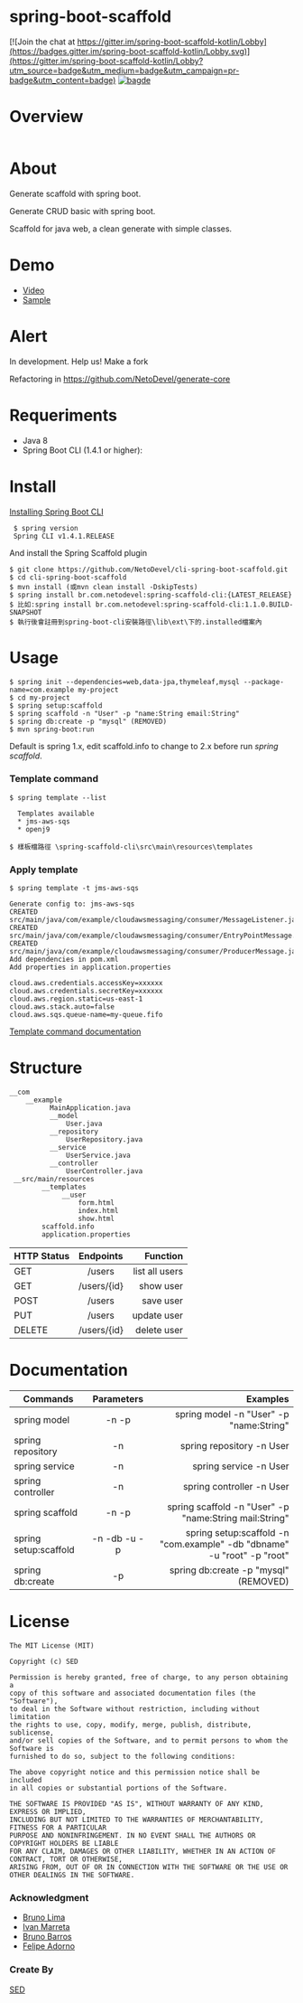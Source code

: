 
# spring-boot-scaffold

[![Join the chat at https://gitter.im/spring-boot-scaffold-kotlin/Lobby](https://badges.gitter.im/spring-boot-scaffold-kotlin/Lobby.svg)](https://gitter.im/spring-boot-scaffold-kotlin/Lobby?utm_source=badge&utm_medium=badge&utm_campaign=pr-badge&utm_content=badge)
 [![bagde](https://codeship.com/projects/e4a1d8b0-8b71-0134-1c87-26c6b97868f1/status?branch=master)](https://codeship.com/projects/184622)

# Overview
<p align="center">
  <img src="etc/spring-scaffold.png" alt="" />
</p>

# About
Generate scaffold with spring boot.

Generate CRUD basic with spring boot.

Scaffold for java web, a clean generate with simple classes.

# Demo 
  * [Video](https://www.youtube.com/watch?v=i6a2RudkELw&t=1s)
  * [Sample](https://github.com/NetoDevel/cli-spring-boot-scaffold/tree/master/sample)
  
# Alert
In development. Help us! Make a fork

Refactoring in 
https://github.com/NetoDevel/generate-core


# Requeriments
         
* Java 8
* Spring Boot CLI (1.4.1 or higher):

# Install
   [Installing Spring Boot CLI](https://docs.spring.io/spring-boot/docs/current/reference/html/getting-started-installing-spring-boot.html)
 
   ``` 
    $ spring version
    Spring CLI v1.4.1.RELEASE
   ```
And install the Spring Scaffold plugin

    $ git clone https://github.com/NetoDevel/cli-spring-boot-scaffold.git
    $ cd cli-spring-boot-scaffold
    $ mvn install (或mvn clean install -DskipTests)
    $ spring install br.com.netodevel:spring-scaffold-cli:{LATEST_RELEASE}
	$ 比如:spring install br.com.netodevel:spring-scaffold-cli:1.1.0.BUILD-SNAPSHOT
	$ 執行後會註冊到spring-boot-cli安裝路徑\lib\ext\下的.installed檔案內


# Usage

    $ spring init --dependencies=web,data-jpa,thymeleaf,mysql --package-name=com.example my-project
    $ cd my-project
    $ spring setup:scaffold
    $ spring scaffold -n "User" -p "name:String email:String"
    $ spring db:create -p "mysql" (REMOVED)
    $ mvn spring-boot:run

Default is spring 1.x, edit scaffold.info to change to 2.x before run *spring scaffold*.


### Template command

    $ spring template --list

      Templates available
      * jms-aws-sqs
      * openj9

	$ 樣板檔路徑 \spring-scaffold-cli\src\main\resources\templates
	
### Apply template
    $ spring template -t jms-aws-sqs

    Generate config to: jms-aws-sqs
    CREATED src/main/java/com/example/cloudawsmessaging/consumer/MessageListener.java
    CREATED src/main/java/com/example/cloudawsmessaging/consumer/EntryPointMessage.java
    CREATED src/main/java/com/example/cloudawsmessaging/consumer/ProducerMessage.java
    Add dependencies in pom.xml
    Add properties in application.properties

    cloud.aws.credentials.accessKey=xxxxxx
    cloud.aws.credentials.secretKey=xxxxxx
    cloud.aws.region.static=us-east-1
    cloud.aws.stack.auto=false
    cloud.aws.sqs.queue-name=my-queue.fifo

[Template command documentation](https://github.com/NetoDevel/cli-spring-boot-scaffold/wiki/Template-command)

# Structure

    __com
        __example
              MainApplication.java
              __model
                  User.java
              __repository
                  UserRepository.java
              __service
                  UserService.java
              __controller
                  UserController.java
     __src/main/resources
            __templates
                 __user
                     form.html
                     index.html
                     show.html
            scaffold.info
            application.properties


| HTTP Status   | Endpoints     | Function       |
| ------------- |:-------------:| -----:         |
| GET           | /users        | list all users |
| GET           | /users/{id}   | show user      |
| POST          | /users        | save user      |
| PUT           | /users        | update user    |
| DELETE        | /users/{id}    | delete user    |


# Documentation

|Commands   |Parameters                                 |Examples
| ------------- |:-------------:                         | -------------:  
| spring model  | -n -p | spring model -n "User" -p "name:String" 
| spring repository  | -n | spring repository -n User
| spring service  | -n | spring service -n User 
| spring controller  | -n | spring controller -n User
| spring scaffold  | -n -p |spring scaffold -n "User" -p "name:String mail:String" |
| spring setup:scaffold| -n -db -u -p | spring  setup:scaffold -n "com.example" -db "dbname" -u "root" -p "root"
| spring db:create  | -p  | spring db:create -p "mysql" (REMOVED)


# License

    The MIT License (MIT)

    Copyright (c) SED

    Permission is hereby granted, free of charge, to any person obtaining a 
    copy of this software and associated documentation files (the "Software"), 
    to deal in the Software without restriction, including without limitation 
    the rights to use, copy, modify, merge, publish, distribute, sublicense, 
    and/or sell copies of the Software, and to permit persons to whom the Software is 
    furnished to do so, subject to the following conditions:

    The above copyright notice and this permission notice shall be included 
    in all copies or substantial portions of the Software.

    THE SOFTWARE IS PROVIDED "AS IS", WITHOUT WARRANTY OF ANY KIND, EXPRESS OR IMPLIED, 
    INCLUDING BUT NOT LIMITED TO THE WARRANTIES OF MERCHANTABILITY, FITNESS FOR A PARTICULAR 
    PURPOSE AND NONINFRINGEMENT. IN NO EVENT SHALL THE AUTHORS OR COPYRIGHT HOLDERS BE LIABLE 
    FOR ANY CLAIM, DAMAGES OR OTHER LIABILITY, WHETHER IN AN ACTION OF CONTRACT, TORT OR OTHERWISE,
    ARISING FROM, OUT OF OR IN CONNECTION WITH THE SOFTWARE OR THE USE OR OTHER DEALINGS IN THE SOFTWARE.

### Acknowledgment
         
 * [Bruno Lima](https://github.com/brunodles)
 * [Ivan Marreta](https://github.com/ivanmarreta)
 * [Bruno Barros](https://github.com/brunobarros)
 * [Felipe Adorno](https://github.com/FelipeAdorno)
       
### Create By

 [SED](http://www.sedengenharia.com.br/)
